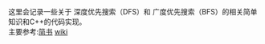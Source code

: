 这里会记录一些关于 深度优先搜索（DFS）和 广度优先搜索（BFS）的相关简单知识和C++的代码实现。    
主要参考:[简书](https://www.jianshu.com/p/b086986969e6)  [wiki](https://zh.wikipedia.org/wiki/%E6%B7%B1%E5%BA%A6%E4%BC%98%E5%85%88%E6%90%9C%E7%B4%A2)
